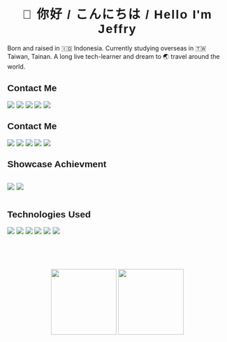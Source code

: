 <link href="https://fonts.googleapis.com/css2?family=Kanit:wght@400;500;600&family=Noto+Sans&display=swap" rel="stylesheet">

<h1 style="text-align:center;letter-spacing: 2px; font-weight:600; font-family:'Kanit', sans-serif";>👺 你好 / こんにちは / Hello I'm Jeffry</h1>

<p>Born and raised in 🇮🇩 Indonesia. Currently studying overseas in 🇹🇼 Taiwan, Tainan. A long live tech-learner and dream to 🌏 travel around the world.</p>

<h2 style="font-family:'Kanit', sans-serif;font-weight:600">Contact Me</h2>

<div style="display:flex;gap:0.3rem;justify-content:flex-start;margin-bottom:0.8rem">
<a href="https://linkedin/in/jeffrymahbuubi"><img src="https://img.shields.io/badge/LinkedIn-0077B5?style=for-the-badge&logo=linkedin&logoColor=white"/></a>
<a href="https://www.facebook.com/AunuunJeffry/"><img src="https://img.shields.io/badge/Facebook-1877F2?style=for-the-badge&logo=facebook&logoColor=white"/></a>
<a href="https://www.instagram.com/jeffrymahbuubi/"><img src="https://img.shields.io/badge/Instagram-E4405F?style=for-the-badge&logo=instagram&logoColor=white"/></a>
<a href="https://t.me/jeffrymahbuubi"><img src="https://img.shields.io/badge/Telegram-2CA5E0?style=for-the-badge&logo=telegram&logoColor=white"/></a>
<a href="https://read.cv/jeffrymahbuubi"><img src="https://img.shields.io/badge/readcv-000000?style=for-the-badge&logo=readme&logoColor=white"/></a>
</div>

<h2 style="font-family:'Kanit', sans-serif;font-weight:600">Contact Me</h2>

<div style="display:flex;gap:0.3rem;justify-content:flex-start;margin-bottom:0.8rem">
<a href="https://linkedin/in/jeffrymahbuubi"><img src="https://img.shields.io/badge/LinkedIn-0077B5?style=for-the-badge&logo=linkedin&logoColor=white"/></a>
<a href="https://www.facebook.com/AunuunJeffry/"><img src="https://img.shields.io/badge/Facebook-1877F2?style=for-the-badge&logo=facebook&logoColor=white"/></a>
<a href="https://www.instagram.com/jeffrymahbuubi/"><img src="https://img.shields.io/badge/Instagram-E4405F?style=for-the-badge&logo=instagram&logoColor=white"/></a>
<a href="https://t.me/jeffrymahbuubi"><img src="https://img.shields.io/badge/Telegram-2CA5E0?style=for-the-badge&logo=telegram&logoColor=white"/></a>
<a href="https://read.cv/jeffrymahbuubi"><img src="https://img.shields.io/badge/readcv-000000?style=for-the-badge&logo=readme&logoColor=white"/></a>
</div>

<h2 style="font-family:'Kanit', sans-serif;font-weight:600">Showcase Achievment</h2>

<div style="display:flex;gap:0.3rem;justify-content:flex-start;margin-bottom:0.8rem">

<a href="https://www.kaggle.com/aunuunjeffry"><img src=" https://img.shields.io/badge/Kaggle-20BEFF?style=for-the-badge&logo=Kaggle&logoColor=white"/></a>

<a href="https://leetcode.com/jeffrymahbuubi/"><img src=" https://img.shields.io/badge/-LeetCode-FFA116?style=for-the-badge&logo=LeetCode&logoColor=black"/></a>
</div>

<h2 style="font-family:'Kanit', sans-serif;font-weight:600">Technologies Used</h2>

<div style="display:flex;gap:0.3rem;justify-content:flex-start;margin-bottom:0.8rem">
<img src=" https://img.shields.io/badge/html5-%23E34F26.svg?style=for-the-badge&logo=html5&logoColor=white"/>
<img src=" https://img.shields.io/badge/css-%231572B6.svg?style=for-the-badge&logo=css3&logoColor=white"/>
<img src=" https://img.shields.io/badge/javascript-%23323330.svg?style=for-the-badge&logo=javascript&logoColor=%23F7DF1E"/>
<img src=" https://img.shields.io/badge/github-%23121011.svg?style=for-the-badge&logo=github&logoColor=white"/>
<img src=" https://img.shields.io/badge/git-%23F05033.svg?style=for-the-badge&logo=git&logoColor=white"/>
<img src=" https://img.shields.io/badge/figma-%23F24E1E.svg?style=for-the-badge&logo=figma&logoColor=white"/>
</div>

<div style="margin-bottom:5rem"></div>

<div align="center">
<img height="150" src = "https://github-readme-stats.vercel.app/api?username=jeffrymahbuubi&show_icons=true&theme=swift&include_all_commits=true&count_private=true" />
<img height="150" src = "https://github-readme-stats.vercel.app/api/top-langs/?username=jeffrymahbuubi&layout=compact&langs_count=8&theme=swift" />
</div>
